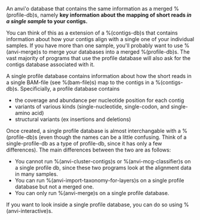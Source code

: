 An anvi'o database that contains the same information as a merged %(profile-db)s, namely **key information about the mapping of short reads *in a single sample* to your contigs.** 

You can think of this as a extension of a %(contigs-db)s that contains information about how your contigs align with a single one of your individual samples. If you have more than one sample, you'll probably want to use %(anvi-merge)s to merge your databases into a merged %(profile-db)s. The vast majority of programs that use the profile database will also ask for the contigs database associated with it. 

A single profile database contains information about how the short reads in a single BAM-file (see %(bam-file)s) map to the contigs in a %(contigs-db)s. Specificially, a profile database contains 
* the coverage and abundance per nucleotide position for each contig 
* variants of various kinds (single-nucleotide, single-codon, and single-amino acid)
* structural variants (ex insertions and deletions)

Once created, a single profile database is almost interchangable with a %(profile-db)s (even though the names can be a little confusing. Think of a single-profile-db as a type of profile-db, since it has only a few differences). The main differences between the two are as follows: 
* You cannot run %(anvi-cluster-contigs)s or %(anvi-mcg-classifier)s on a single profile db, since these two programs look at the alignment data in many samples. 
* You can run %(anvi-import-taxonomy-for-layers)s on a single profile database but not a merged one. 
* You can only run %(anvi-merge)s on a single profile database.

If you want to look inside a single profile database, you can do so using %(anvi-interactive)s. 
